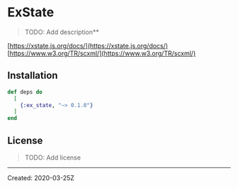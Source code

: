 # ExState

> TODO: Add description**


[https://xstate.js.org/docs/](https://xstate.js.org/docs/)
[https://www.w3.org/TR/scxml/](https://www.w3.org/TR/scxml/)


## Installation

```elixir
def deps do
  [
    {:ex_state, "~> 0.1.0"}
  ]
end
```

## License

> TODO: Add license

----
Created:  2020-03-25Z
